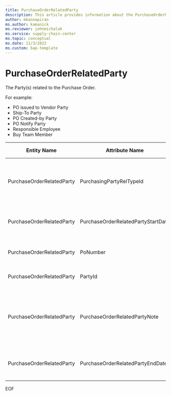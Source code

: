 ```yaml
---
title: PurchaseOrderRelatedParty
description: This article provides information about the PurchaseOrderRelatedParty entity.
author: mkannapiran
ms.author: kamanick
ms.reviewer: johnmichalak
ms.service: supply-chain-center
ms.topic: conceptual
ms.date: 11/3/2022
ms.custom: bap-template
---
```


# PurchaseOrderRelatedParty

The Party(s) related to the Purchase Order.

For example:

- PO issued to Vendor Party
- Ship-To Party
- PO Created-by Party
- PO Notify Party
- Responsible Employee
- Buy Team Member

| **Entity Name** | **Attribute Name** | **IsPrimaryKey** | **Data Type** | **Data Length** | **Description** |
| --- | --- | --- | --- | --- | --- |
| PurchaseOrderRelatedParty | PurchasingPartyRelTypeId | yes | string | 36 | The unique identifier of a Purchasing Party Relationship Type. |
| PurchaseOrderRelatedParty | PurchaseOrderRelatedPartyStartDate | yes | date | 8 | The start date of the Purchase Order Party Relationship. |
| PurchaseOrderRelatedParty | PoNumber | yes | string | 36 | The unique identifier of a Purchase Order. |
| PurchaseOrderRelatedParty | PartyId | yes | string | 36 | The unique identifier of a Party. |
| PurchaseOrderRelatedParty | PurchaseOrderRelatedPartyNote | no | string | 1024 | A note, comment or additional information regarding the Purchase Order Party Relationship. |
| PurchaseOrderRelatedParty | PurchaseOrderRelatedPartyEndDate | no | date | 8 | The end date of the Purchase Order Party Relationship. |

EOF